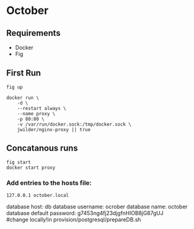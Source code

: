 # October

## Requirements
* Docker
* Fig

## First Run

```
fig up

docker run \
    -d \
    --restart always \
    --name proxy \
    -p 80:80 \
    -v /var/run/docker.sock:/tmp/docker.sock \
    jwilder/nginx-proxy || true
```

## Concatanous runs

```
fig start
docker start proxy
```
### Add entries to the hosts file:
```127.0.0.1 october.local```

database host: db
database username: ocrober
database name: october
database default password: g7453ng4fj23djgfnHIOB8jG87gUJ  
#change locally!in provision/postgresql/prepareDB.sh
